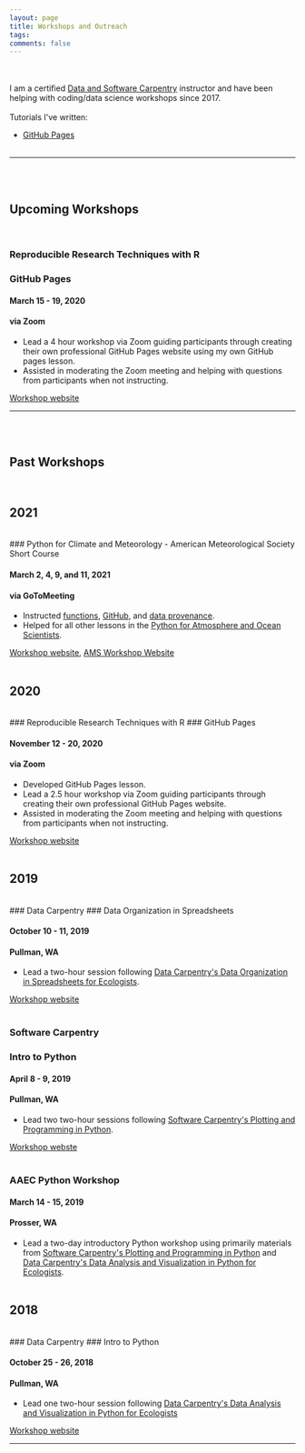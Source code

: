 ```yaml
---
layout: page
title: Workshops and Outreach
tags:
comments: false
---
```


<br><br>
I am a certified <a href = "https://carpentries.org/">Data and Software Carpentry</a> instructor and have been helping with coding/data science workshops since 2017.
<br><br>
Tutorials I've written:
- [GitHub Pages](https://sarahymurphy.github.io/workshops/GithubPages.html)
<br><br>

---

<br><br>
## Upcoming Workshops
<br>

### Reproducible Research Techniques with R
### GitHub Pages

#### March 15 - 19, 2020
#### via Zoom

- Lead a 4 hour workshop via Zoom guiding participants through creating their own professional GitHub Pages website using my own GitHub pages lesson. 
- Assisted in moderating the Zoom meeting and helping with questions from participants when not instructing.

[Workshop website](https://cereo.wsu.edu/reproducible-r-workshop/)

---

<br><br>
## Past Workshops
<br>

## 2021
<br>
### Python for Climate and Meteorology - American Meteorological Society Short Course

#### March 2, 4, 9, and 11, 2021
#### via GoToMeeting

- Instructed [functions](https://carpentrieslab.github.io/python-aos-lesson/03-functions/index.html), [GitHub](https://carpentrieslab.github.io/python-aos-lesson/06-github/index.html), and [data provenance](https://carpentrieslab.github.io/python-aos-lesson/09-provenance/index.html).
- Helped for all other lessons in the [Python for Atmosphere and Ocean Scientists](https://carpentrieslab.github.io/python-aos-lesson/).

[Workshop website](https://damienirving.github.io/2021-03-02-ams/), [AMS Workshop Website](https://www.ametsoc.org/index.cfm/ams/education-careers/careers/professional-development/short-courses1/python-for-climate-and-meteorology/)
<br><br>

## 2020
<br>
### Reproducible Research Techniques with R 
### GitHub Pages

#### November 12 - 20, 2020
#### via Zoom

- Developed GitHub Pages lesson.
- Lead a 2.5 hour workshop via Zoom guiding participants through creating their own professional GitHub Pages website. 
- Assisted in moderating the Zoom meeting and helping with questions from participants when not instructing.

[Workshop website](https://cereo.wsu.edu/reproducible-r-workshop/)
<br><br>

## 2019
<br>
### Data Carpentry
### Data Organization in Spreadsheets

#### October 10 - 11, 2019
#### Pullman, WA
- Lead a two-hour session following [Data Carpentry's Data Organization in Spreadsheets for Ecologists](https://datacarpentry.org/spreadsheet-ecology-lesson/).

[Workshop website](https://mbrousil.github.io/2019-10-10-wsu/)
<br><br>

### Software Carpentry 
### Intro to Python

#### April 8 - 9, 2019
#### Pullman, WA
- Lead two two-hour sessions following [Software Carpentry's Plotting and Programming in Python](http://swcarpentry.github.io/python-novice-gapminder/).

[Workshop webste](https://mbrousil.github.io/2019-04-08-wsu/)
<br><br>

### AAEC Python Workshop

#### March 14 - 15, 2019
#### Prosser, WA
- Lead a two-day introductory Python workshop using primarily materials from [Software Carpentry's Plotting and Programming in Python](http://swcarpentry.github.io/python-novice-gapminder/) and [Data Carpentry's Data Analysis and Visualization in Python for Ecologists](https://datacarpentry.org/python-ecology-lesson/).
<br><br>

## 2018
<br>
### Data Carpentry
### Intro to Python

#### October 25 - 26, 2018
#### Pullman, WA
- Lead one two-hour session following [Data Carpentry's Data Analysis and Visualization in Python for Ecologists](https://datacarpentry.org/python-ecology-lesson/01-short-introduction-to-Python/index.html)

[Workshop website](https://mbrousil.github.io/2018-10-25-wsu/)

---
